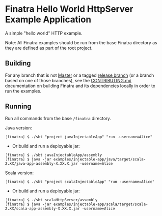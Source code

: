 # Finatra Hello World HttpServer Example Application

A simple "hello world" HTTP example.

Note: All Finatra examples should be run from the base Finatra directory as they are defined as part 
of the root project.

Building
--------

For any branch that is not [Master](https://github.com/twitter/finatra/tree/master) or a tagged 
[release branch](https://github.com/twitter/finatra/releases) (or a branch based on one of those 
branches), see the [CONTRIBUTING.md](../../CONTRIBUTING.md#building-dependencies) documentation on 
building Finatra and its dependencies locally in order to run the examples.

Running
-------

Run all commands from the base `/finatra` directory.

Java version:
```
[finatra] $ ./sbt "project javaInjectableApp" "run -username=Alice"
```
* Or build and run a deployable jar:
```
[finatra] $ ./sbt javaInjectableApp/assembly
[finatra] $ java -jar examples/injectable-app/java/target/scala-2.XX/java-app-assembly-X.XX.X.jar -username=Alice
``` 

Scala version:
```
[finatra] $ ./sbt "project scalaInjectableApp" "run -username=Alice"
```
* Or build and run a deployable jar:
```
[finatra] $ ./sbt scalaHttpServer/assembly
[finatra] $ java -jar examples/injectable-app/scala/target/scala-2.XX/scala-app-assembly-X.XX.X.jar -username=Alice
```
